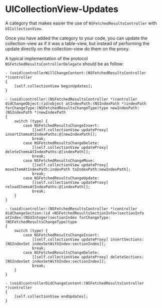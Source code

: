 UICollectionView-Updates
========================

A category that makes easier the use of `NSFetchedResultsController` with `UICollectionView`.

Once you have added the category to your code, you can update the collection-view as if it was a table-view, but instead of performing the update directly on the collection-view do them on the proxy.

A typical implementation of the protocol `NSFetchedResultsControllerDelegate` should be as follow:

```
- (void)controllerWillChangeContent:(NSFetchedResultsController *)controller
{
    [self.collectionView beginUpdates];
}

- (void)controller:(NSFetchedResultsController *)controller didChangeObject:(id)object atIndexPath:(NSIndexPath *)indexPath forChangeType:(NSFetchedResultsChangeType)type newIndexPath:(NSIndexPath *)newIndexPath
{
    switch (type) {
        case NSFetchedResultsChangeInsert:
            [[self.collectionView updateProxy] insertItemsAtIndexPaths:@[newIndexPath]];
            break;
        case NSFetchedResultsChangeDelete:
            [[self.collectionView updateProxy] deleteItemsAtIndexPaths:@[indexPath]];
            break;
        case NSFetchedResultsChangeMove:
            [[self.collectionView updateProxy] moveItemAtIndexPath:indexPath toIndexPath:newIndexPath];
            break;
        case NSFetchedResultsChangeUpdate:
            [[self.collectionView updateProxy] reloadItemsAtIndexPaths:@[indexPath]];
            break;
    }
}

- (void)controller:(NSFetchedResultsController *)controller didChangeSection:(id <NSFetchedResultsSectionInfo>)sectionInfo atIndex:(NSUInteger)sectionIndex forChangeType:(NSFetchedResultsChangeType)type
{
    switch (type) {
        case NSFetchedResultsChangeInsert:
            [[self.collectionView updateProxy] insertSections:[NSIndexSet indexSetWithIndex:sectionIndex]];
            break;
        case NSFetchedResultsChangeDelete:
            [[self.collectionView updateProxy] deleteSections:[NSIndexSet indexSetWithIndex:sectionIndex]];
            break;
    }
}

- (void)controllerDidChangeContent:(NSFetchedResultsController *)controller
{
    [self.collectionView endUpdates];
}
```
